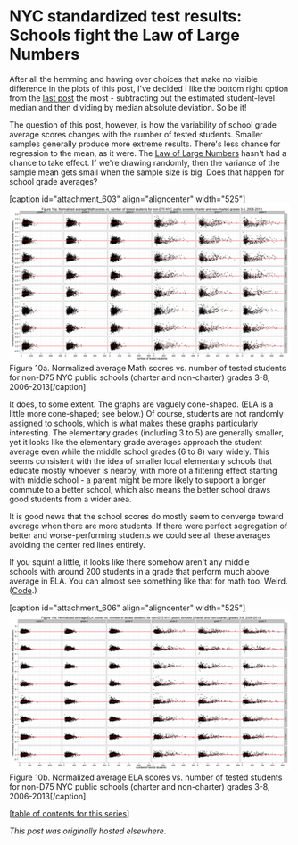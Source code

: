 # NYC standardized test results: Schools fight the Law of Large Numbers



After all the hemming and hawing over choices that make no visible difference in the plots of this post, I've decided I like the bottom right option from the <a href="http://planspace.org/2013/11/17/nyc-standardized-test-results-normalizing-the-distributions-of-average-scores/">last post</a> the most - subtracting out the estimated student-level median and then dividing by median absolute deviation. So be it!

The question of this post, however, is how the variability of school grade average scores changes with the number of tested students. Smaller samples generally produce more extreme results. There's less chance for regression to the mean, as it were. The <a href="http://en.wikipedia.org/wiki/Law_of_large_numbers">Law of Large Numbers</a> hasn't had a chance to take effect. If we're drawing randomly, then the variance of the sample mean gets small when the sample size is big. Does that happen for school grade averages?

[caption id="attachment_603" align="aligncenter" width="525"]<a href="10a.png"><img class="size-large wp-image-603" alt="Figure 10a. Normalized average Math scores vs. number of tested students for non-D75 NYC public schools (charter and non-charter) grades 3-8, 2006-2013" src="10a.png"></a> Figure 10a. Normalized average Math scores vs. number of tested students for non-D75 NYC public schools (charter and non-charter) grades 3-8, 2006-2013[/caption]

It does, to some extent. The graphs are vaguely cone-shaped. (ELA is a little more cone-shaped; see below.) Of course, students are not randomly assigned to schools, which is what makes these graphs particularly interesting. The elementary grades (including 3 to 5) are generally smaller, yet it looks like the elementary grade averages approach the student average even while the middle school grades (6 to 8) vary widely. This seems consistent with the idea of smaller local elementary schools that educate mostly whoever is nearby, with more of a filtering effect starting with middle school - a parent might be more likely to support a longer commute to a better school, which also means the better school draws good students from a wider area.

It is good news that the school scores do mostly seem to converge toward average when there are more students. If there were perfect segregation of better and worse-performing students we could see all these averages avoiding the center red lines entirely.

If you squint a little, it looks like there somehow aren't any middle schools&#160;with around 200 students in a grade that perform much above average in ELA. You can almost see something like that for math too. Weird. (<a href="https://github.com/ajschumacher/NYCtests/blob/master/code/figure10.r">Code</a>.)

[caption id="attachment_606" align="aligncenter" width="525"]<a href="10b2.png"><img class="size-large wp-image-606" alt="Figure 10b. Normalized average ELA scores vs. number of tested students for non-D75 NYC public schools (charter and non-charter) grades 3-8, 2006-2013" src="10b2.png"></a> Figure 10b. Normalized average ELA scores vs. number of tested students for non-D75 NYC public schools (charter and non-charter) grades 3-8, 2006-2013[/caption]

[<a href="http://planspace.org/2014/01/10/nyc-test-data/">table of contents for this series</a>]



*This post was originally hosted elsewhere.*
